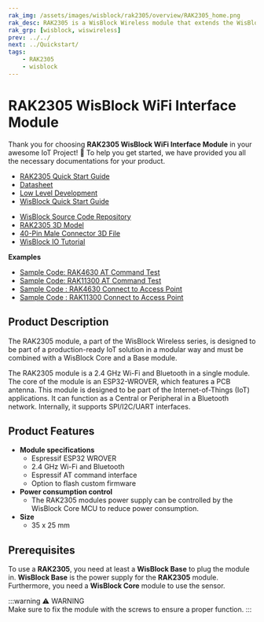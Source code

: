 ```yaml
---
rak_img: /assets/images/wisblock/rak2305/overview/RAK2305_home.png
rak_desc: RAK2305 is a WisBlock Wireless module that extends the WisBlock system with Wi-Fi and Bluetooth connectivity. It is based on the Espressif ESP32 WROVER module.
rak_grp: [wisblock, wiswireless]
prev: ../../
next: ../Quickstart/
tags:
    - RAK2305
    - wisblock
---
```


# RAK2305 WisBlock WiFi Interface Module

Thank you for choosing **RAK2305 WisBlock WiFi Interface Module** in your awesome IoT Project! 🎉 To help you get started, we have provided you all the necessary documentations for your product.

* [RAK2305 Quick Start Guide](../Quickstart/)
* [Datasheet](../Datasheet/)
* [Low Level Development](../Low-Level-Development/)
* <a href="../../Quickstart/" target="_blank">WisBlock Quick Start Guide</a>
<!---* [WisBlock Quick Start Guide](../../Quickstart/)-->
* [WisBlock Source Code Repository](https://github.com/RAKWireless/WisBlock/)
* [RAK2305 3D Model](https://downloads.rakwireless.com/3D_File/WisBlock/3D_RAK2305.stp)
* [40-Pin Male Connector 3D File](https://downloads.rakwireless.com/3D_File/Accessory/WisConnector/M40S1003K6M.stp)
* [WisBlock IO Tutorial](/Knowledge-Hub/Learn/WisBlock-IO-Tutorial/)

**Examples**
* [Sample Code: RAK4630 AT Command Test](https://github.com/RAKWireless/WisBlock/tree/master/examples/RAK4630/communications/WiFi/AT_Command_Test)
* [Sample Code: RAK11300 AT Command Test](https://github.com/RAKWireless/WisBlock/tree/master/examples/RAK11300/communications/WiFi/AT_Command_Test)
* [Sample Code : RAK4630 Connect to Access Point](https://github.com/RAKWireless/WisBlock/tree/master/examples/RAK4630/communications/WiFi/connect_ap)
* [Sample Code : RAK11300 Connect to Access Point](https://github.com/RAKWireless/WisBlock/tree/master/examples/RAK11300/communications/WiFi/connect_ap)

## Product Description

The RAK2305 module, a part of the WisBlock Wireless series, is designed to be part of a production-ready IoT solution in a modular way and must be combined with a WisBlock Core and a Base module.

The RAK2305 module is a 2.4&nbsp;GHz Wi-Fi and Bluetooth in a single module. The core of the module is an ESP32-WROVER, which features a PCB antenna. This module is designed to be part of the Internet-of-Things (IoT) applications. It can function as a Central or Peripheral in a Bluetooth network. Internally, it supports SPI/I2C/UART interfaces.

## Product Features

* **Module specifications**    
    * Espressif ESP32 WROVER     
    * 2.4&nbsp;GHz Wi-Fi and Bluetooth    
    * Espressif AT command interface     
    * Option to flash custom firmware    
* **Power consumption control**    
    * The RAK2305 modules power supply can be controlled by the WisBlock Core MCU to reduce power consumption.
* **Size**    
    * 35 x 25&nbsp;mm  

## Prerequisites

To use a **RAK2305**, you need at least a **WisBlock Base** to plug the module in. **WisBlock Base** is the power supply for the **RAK2305** module. Furthermore, you need a **WisBlock Core** module to use the sensor.   

:::warning ⚠️ WARNING    
Make sure to fix the module with the screws to ensure a proper function.
:::
